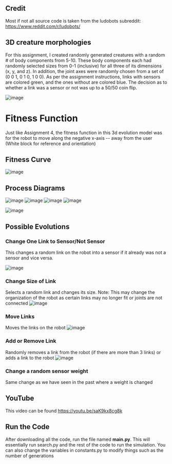 ## Credit
Most if not all source code is taken from the ludobots subreddit: https://www.reddit.com/r/ludobots/

## 3D creature morphologies
For this assignment, I created randomly generated creatures with a random # of body components from 5-10. These body components each had randomly selected sizes from 0-1 (inclusive) for all three of its dimensions (x, y, and z). In addition, the joint axes were randomly chosen from a set of (0 0 1, 0 1 0, 1 0 0). As per the assignment instructions, links with sensors are colored green, and the ones without are colored blue. The decision as to whether a link was a sensor or not was up to a 50/50 coin flip. 

![image](https://media4.giphy.com/media/v1.Y2lkPTc5MGI3NjExYjYxNjIxOWIxYjg2YmFlNDM1ZDMyNmE3MzM4ODFkYzgyYTkzMGI3MCZjdD1n/xuqKCivjzUZhD8kNNt/giphy.gif)

# Fitness Function
Just like Assignment 4, the fitness function in this 3d evolution model was for the robot to move along the negative x-axis -- away from the user (White block for reference and orientation)

## Fitness Curve
![image](https://user-images.githubusercontent.com/15034808/221500968-42b2709e-7f15-4029-90cc-cc1a33446e1c.png)

## Process Diagrams
![image](https://i.imgur.com/s5yTNch.png)
![image](https://i.imgur.com/j1hBYcD.png)
![image](https://i.imgur.com/j5GcmSO.png)
![image](https://i.imgur.com/WVQ18Xn.png)

![image](https://i.imgur.com/woX5Uhx.png)

## Possible Evolutions
### Change One Link to Sensor/Not Sensor
This changes a random link on the robot into a sensor if it already was not a sensor and vice versa.

![image](https://i.imgur.com/ytscQg1.png)

### Change Size of Link
Selects a random link and changes its size. Note: This may change the organization of the robot as certain links may no longer fit or joints are not connected
![image](https://i.imgur.com/DvQ2bB3.png)

### Move Links
Moves the links on the robot
![image](https://i.imgur.com/1XNHqYq.png)

### Add or Remove Link
Randomly removes a link from the robot (if there are more than 3 links) or adds a link to the robot
![image](![image](https://user-images.githubusercontent.com/15034808/221498424-fb1d00d1-be00-4bd6-9651-fa72435ac87f.png))

### Change a random sensor weight
Same change as we have seen in the past where a weight is changed

## YouTube
This video can be found https://youtu.be/saK9kx8cg8k

## Run the Code
After downloading all the code, run the file named **main.py**. This will essentially run search.py and the rest of the code to run the simulation. You can also change the variables in constants.py to modify things such as the number of generations 
